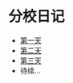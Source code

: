 # 分校日记

- [第一天](https://www.luffycity.com/qsjh-book/diary/chapter01.html)   
- [第二天](https://www.luffycity.com/qsjh-book/diary/chapter02.html)  
- [第三天](https://www.luffycity.com/qsjh-book/diary/chapter03.html)  
- 待续...

